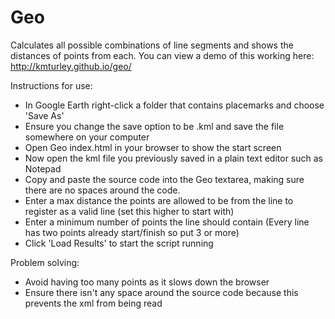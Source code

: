 # Geo

Calculates all possible combinations of line segments and shows the distances of points from each. You can view a demo of this working here:
http://kmturley.github.io/geo/

Instructions for use:

 * In Google Earth right-click a folder that contains placemarks and choose 'Save As'
 * Ensure you change the save option to be .kml and save the file somewhere on your computer
 * Open Geo index.html in your browser to show the start screen
 * Now open the kml file you previously saved in a plain text editor such as Notepad
 * Copy and paste the source code into the Geo textarea, making sure there are no spaces around the code.
 * Enter a max distance the points are allowed to be from the line to register as a valid line (set this higher to start with)
 * Enter a minimum number of points the line should contain (Every line has two points already start/finish so put 3 or more)
 * Click 'Load Results' to start the script running
 
Problem solving:

 * Avoid having too many points as it slows down the browser
 * Ensure there isn't any space around the source code because this prevents the xml from being read